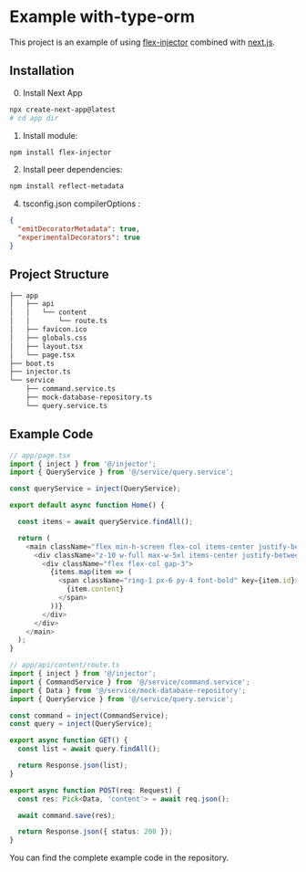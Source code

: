 # Example with-type-orm

This project is an example of using [flex-injector](https://github.com/cgoinglove/flex-injector) combined with [next.js](https://nextjs.org/).

## Installation

0. Install Next App

```bash
npx create-next-app@latest
# cd app dir
```

1. Install module:

```bash
npm install flex-injector
```

2. Install peer dependencies:

```bash
npm install reflect-metadata
```

4. tsconfig.json compilerOptions :

```json
{
  "emitDecoratorMetadata": true,
  "experimentalDecorators": true
}
```

## Project Structure

```bash
├── app
│   ├── api
│   │   └── content
│   │       └── route.ts
│   ├── favicon.ico
│   ├── globals.css
│   ├── layout.tsx
│   └── page.tsx
├── boot.ts
├── injector.ts
└── service
    ├── command.service.ts
    ├── mock-database-repository.ts
    └── query.service.ts
```

## Example Code

```typescript
// app/page.tsx
import { inject } from '@/injector';
import { QueryService } from '@/service/query.service';

const queryService = inject(QueryService);

export default async function Home() {

  const items = await queryService.findAll();

  return (
    <main className="flex min-h-screen flex-col items-center justify-between p-24">
      <div className="z-10 w-full max-w-5xl items-center justify-between font-mono text-sm lg:flex">
        <div className="flex flex-col gap-3">
          {items.map(item => (
            <span className="ring-1 px-6 py-4 font-bold" key={item.id}>
              {item.content}
            </span>
          ))}
        </div>
      </div>
    </main>
  );
}
```

```typescript
// app/api/content/route.ts
import { inject } from '@/injector';
import { CommandService } from '@/service/command.service';
import { Data } from '@/service/mock-database-repository';
import { QueryService } from '@/service/query.service';

const command = inject(CommandService);
const query = inject(QueryService);

export async function GET() {
  const list = await query.findAll();

  return Response.json(list);
}

export async function POST(req: Request) {
  const res: Pick<Data, 'content'> = await req.json();

  await command.save(res);

  return Response.json({ status: 200 });
}
```

You can find the complete example code in the repository.
